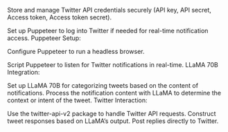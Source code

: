 Store and manage Twitter API credentials securely (API key, API secret, Access token, Access token secret).

Set up Puppeteer to log into Twitter if needed for real-time notification access.
Puppeteer Setup:

Configure Puppeteer to run a headless browser.

Script Puppeteer to listen for Twitter notifications in real-time.
LLaMA 70B Integration:

Set up LLaMA 70B for categorizing tweets based on the content of notifications.
Process the notification content with LLaMA to determine the context or intent of the tweet.
Twitter Interaction:

Use the twitter-api-v2 package to handle Twitter API requests.
Construct tweet responses based on LLaMA’s output.
Post replies directly to Twitter.